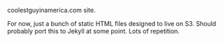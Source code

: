 coolestguyinamerica.com site.

For now, just a bunch of static HTML files designed to live on S3. Should probably port this to Jekyll at some point. 
Lots of repetition.